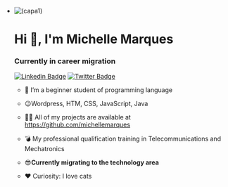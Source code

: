 - ![(capa1)](C:\Users\Monk\Desktop\Projetos\Git\Perfil\capa1.png)

  # Hi 👋, I'm Michelle Marques

  ### Currently in career migration

  [![Linkedin Badge](https://img.shields.io/badge/-LinkedIn-blue?style=flat-square&logo=Linkedin&logoColor=white&link=https://www.linkedin.com/in/fagnerpsantos/)](https://www.linkedin.com/in/michelle-alves-52926674)
  [![Twitter Badge](https://img.shields.io/badge/-Twitter-1ca0f1?style=flat-square&labelColor=1ca0f1&logo=twitter&logoColor=white&link=https://twitter.com/fagnerpsantos)](https://mobile.twitter.com/Linamick)
  

  
  - 👯 I’m a beginner student of programming language
  - :wink:Wordpress, ​HTM, CSS, JavaScript, Java​
  - 👨‍💻 All of my projects are available at https://github.com/michellemarques
  - :bomb: My professional qualification training in Telecommunications and Mechatronics
  
  - :sunglasses:**Currently migrating to the technology area**
  - :heart: Curiosity: I love cats​
  
  
  
